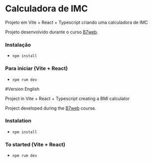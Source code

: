# Calculadora de IMC

Projeto em Vite + React + Typescript criando uma calculadora de IMC 

Projeto desenvolvido durante o curso [B7web](https://b7web.com.br).

### Instalação

- `npm install`

### Para iniciar (Vite + React)

- `npm rum dev`

#Version English

Project in Vite + React + Typescript creating a BMI calculator

Project developed during the [B7web](https://b7web.com.br) course.

### Instalation

- `npm install`

### To started (Vite + React)

- `npm rum dev`
